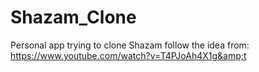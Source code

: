 # Shazam_Clone
Personal app trying to clone Shazam follow the idea from: https://www.youtube.com/watch?v=T4PJoAh4X1g&amp;t
